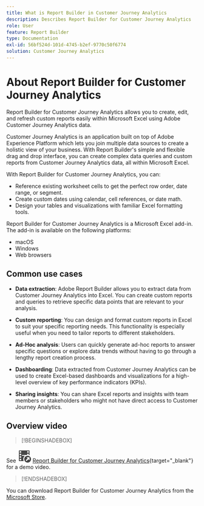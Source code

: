 ```yaml
---
title: What is Report Builder in Customer Journey Analytics
description: Describes Report Builder for Customer Journey Analytics
role: User
feature: Report Builder
type: Documentation
exl-id: 56bf524d-101d-4745-b2ef-9770c50f6774
solution: Customer Journey Analytics
---
```

# About Report Builder for Customer Journey Analytics

Report Builder for Customer Journey Analytics allows you to create, edit, and refresh custom reports easily within Microsoft Excel using Adobe Customer Journey Analytics data. 

Customer Journey Analytics is an application built on top of Adobe Experience Platform which lets you join multiple data sources to create a holistic view of your business. With Report Builder's simple and flexible drag and drop interface, you can create complex data queries and custom reports from Customer Journey Analytics data, all within Microsoft Excel.

With Report Builder for Customer Journey Analytics, you can:

- Reference existing worksheet cells to get the perfect row order, date range, or segment.
- Create custom dates using calendar, cell references, or date math.
- Design your tables and visualizations with familiar Excel formatting tools.

Report Builder for Customer Journey Analytics is a Microsoft Excel add-in. The add-in is available on the following platforms:

- macOS
- Windows
- Web browsers

## Common use cases

- **Data extraction**: Adobe Report Builder allows you to extract data from Customer Journey Analytics into Excel. You can create custom reports and queries to retrieve specific data points that are relevant to your analysis. 

- **Custom reporting**: You can design and format custom reports in Excel to suit your specific reporting needs. This functionality is especially useful when you need to tailor reports to different stakeholders. 

- **Ad-Hoc analysis**: Users can quickly generate ad-hoc reports to answer specific questions or explore data trends without having to go through a lengthy report creation process. 

- **Dashboarding**: Data extracted from Customer Journey Analytics can be used to create Excel-based dashboards and visualizations for a high-level overview of key performance indicators (KPIs). 

- **Sharing insights**: You can share Excel reports and insights with team members or stakeholders who might not have direct access to Customer Journey Analytics.


## Overview video

>[!BEGINSHADEBOX]

See ![VideoCheckedOut](/help/assets/icons/VideoCheckedOut.svg) [Report Builder for Customer Journey Analytics](https://video.tv.adobe.com/v/337569?quality=12&learn=on){target="_blank"} for a demo video.

>[!ENDSHADEBOX]

 You can download Report Builder for Customer Journey Analytics from the [Microsoft Store](https://appsource.microsoft.com/en-us/product/Office365/WA200003101).
